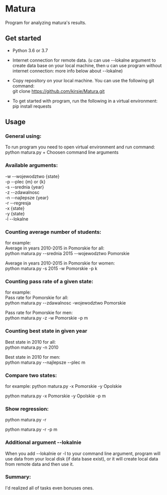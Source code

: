 # Matura
Program for analyzing matura's results.  

## Get started
- Python 3.6 or 3.7  

- Internet connection for remote data. (u can use --lokalne argument to create data base on your local machine, then u can   use program without internet connection: more info below about --lokalne)  

- Copy repository on your local machine. You can use the following git command:  
git clone https://github.com/kirsie/Matura.git

- To get started with program, run the following in a virtual environment:  
pip install requests

## Usage
### General using:
To run program you need to open virtual environment and run command:  
python matura.py + Choosen command line arguments

### Available arguments:
-w --wojewodztwo {state}  
-p --plec {m} or {k}  
-s --srednia {year}  
-z --zdawalnosc  
-n --najlepsze {year}  
-r --regresja  
-x {state}  
-y {state}  
-l --lokalne  

### Counting average number of students:
for example:  
Average in years 2010-2015 in Pomorskie for all:  
python matura.py --srednia 2015 --wojewodztwo Pomorskie  

Average in years 2010-2015 in Pomorskie for women:  
python matura.py -s 2015 -w Pomorskie -p k

### Counting pass rate of a given state:
for example:  
Pass rate for Pomorskie for all:  
python matura.py --zdawalnosc -wojewodztwo Pomorskie  

Pass rate for Pomorskie for men:  
python matura.py -z -w Pomorskie -p m  

### Counting best state in given year
Best state in 2010 for all:  
python matura.py -n 2010  

Best state in 2010 for men:  
python matura.py --najlepsze --plec m  

### Compare two states:
for example:
python matura.py -x Pomorskie -y Opolskie  

python matura.py -x Pomorskie -y Opolskie -p m  

### Show regression:
python matura.py -r   

python matura.py -r -p m  

### Additional argument --lokalnie
When you add --lokalnie or -l to your command line argument, program will use data from your local disk (if data base exist),    or it will create local data from remote data and then use it. 

### Summary:
I'd realized all of tasks even bonuses ones.  

